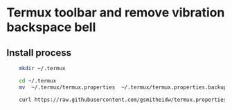 # Termux toolbar and remove vibration backspace bell

## Install process


```bash
    mkdir ~/.termux

    cd ~/.termux
    mv  ~/.termux/termux.properties  ~/.termux/termux.properties.backup

    curl https://raw.githubusercontent.com/gsmitheidw/termux.properties/master/termux.properties > ~/.termux/termux.properties
```

